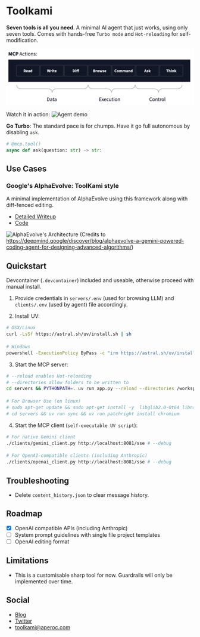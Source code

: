 # Toolkami

**Seven tools is all you need**. A minimal AI agent that just works, using only seven tools. Comes with hands-free `Turbo mode` and `Hot-reloading` for self-modification.

![7 tools: Read, Write Diff, Browse, Command, Ask, Think](images/7-tools.png)

Watch it in action:
![Agent demo](images/agent-demo.gif)

**Go Turbo**: The standard pace is for chumps. Have it go full autonomous by disabling `ask`.
```python
# @mcp.tool()
async def ask(question: str) -> str:
```

## Use Cases

### Google's AlphaEvolve: ToolKami style

A minimal implementation of AlphaEvolve using this framework along with diff-fenced editing.
- [Detailed Writeup](https://toolkami.com/alphaevolve-toolkami-style/)
- [Code](https://github.com/aperoc/toolkami/pull/5)

![AlphaEvolve's Architecture](https://lh3.googleusercontent.com/0arf1iMoZrNmKp9wHT5nU5Qp1D834jAUD2mlSA2k8dG3lzW81deaxqBXVuYOLlUiu-R1Luz4Kr2j8wosjdRlJeGZK_pRwiedtQR5qtIneDETuljkpMg=w1232-rw)
(Credits to https://deepmind.google/discover/blog/alphaevolve-a-gemini-powered-coding-agent-for-designing-advanced-algorithms/)



## Quickstart

Devcontainer (`.devcontainer`) included and useable, otherwise proceed with manual install.

1. Provide credentials in `servers/.env` (used for browsing LLM) and `clients/.env` (used by agent) file accordingly.

2. Install UV:
```bash
# OSX/Linux
curl -LsSf https://astral.sh/uv/install.sh | sh

# Windows
powershell -ExecutionPolicy ByPass -c "irm https://astral.sh/uv/install.ps1 | iex"
```

3. Start the MCP server:
```bash
# --reload enables Hot-reloading
# --directories allow folders to be written to
cd servers && PYTHONPATH=. uv run app.py --reload --directories /workspaces/toolkami/projects

# For Browser Use (on linux)
# sudo apt-get update && sudo apt-get install -y  libglib2.0-0t64 libnss3 libnspr4 libdbus-1-3 libatk1.0-0t64 libatk-bridge2.0-0t64 libcups2t64 libxkbcommon0 libatspi2.0-0t64 libxcomposite1 libxdamage1 libxfixes3 libxrandr2 libgbm1 libpango-1.0-0 libcairo2 libasound2t64
# cd servers && uv run sync && uv run patchright install chromium
```

4. Start the MCP client (`self-executable UV script`):
```bash
# For native Gemini client
./clients/gemini_client.py http://localhost:8081/sse # --debug

# For OpenAI-compatible clients (including Anthropic)
./clients/openai_client.py http://localhost:8081/sse # --debug
```

## Troubleshooting
* Delete `content_history.json` to clear message history.

## Roadmap
* [x] OpenAI compatible APIs (including Anthropic)
* [ ] System prompt guidelines with single file project templates
* [ ] OpenAI editing format

## Limitations
- This is a customisable sharp tool for now. Guardrails will only be implemented over time.

## Social
- [Blog](https://toolkami.com/blog/)
- [Twitter](https://x.com/tool_kami)
- [toolkami@aperoc.com](mailto:toolkami@aperoc.com)